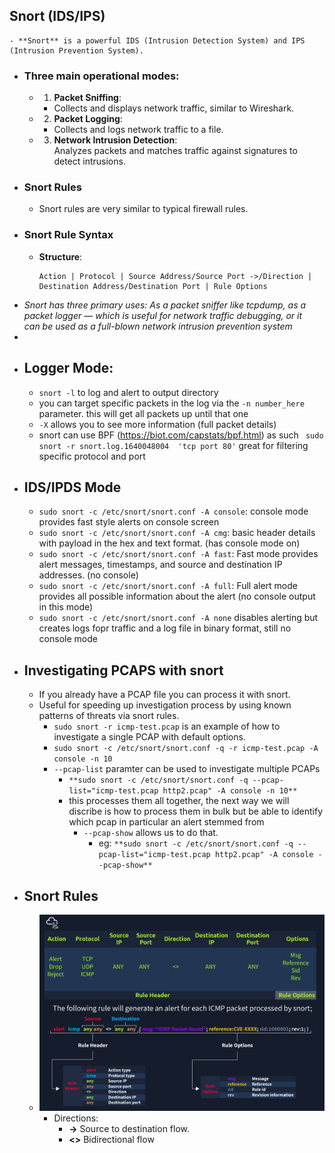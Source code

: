 ## Snort (IDS/IPS)
	- **Snort** is a powerful IDS (Intrusion Detection System) and IPS (Intrusion Prevention System).
- ### Three main operational modes:
	- 1. **Packet Sniffing**:
		- Collects and displays network traffic, similar to Wireshark.
	- 2. **Packet Logging**:
		- Collects and logs network traffic to a file.
	- 3. **Network Intrusion Detection**:  
	   Analyzes packets and matches traffic against signatures to detect intrusions.
- ### Snort Rules
	- Snort rules are very similar to typical firewall rules.
- ### Snort Rule Syntax
	- **Structure**:
	  ```plaintext
	  Action | Protocol | Source Address/Source Port ->/Direction | Destination Address/Destination Port | Rule Options
	  ```
- *Snort has three primary uses: As a packet sniffer like tcpdump, as a packet logger — which is useful for network traffic debugging, or it can be used as a full-blown network intrusion prevention system*
-
- ## Logger Mode:
	- `snort -l` to log and alert to output directory
	- you can target specific packets in the log via the `-n number_here` parameter. this will get all packets up until that one
	- `-X` allows you to see more information (full packet details)
	- snort can use BPF (https://biot.com/capstats/bpf.html) as such ` sudo snort -r snort.log.1640048004  'tcp port 80'` great for filtering specific protocol and port
- ## IDS/IPDS Mode
	- `sudo snort -c /etc/snort/snort.conf -A console`: console mode provides fast style alerts on console screen
	- `sudo snort -c /etc/snort/snort.conf -A cmg`: basic header details with payload in the hex and text format. (has console mode on)
	- `sudo snort -c /etc/snort/snort.conf -A fast`: Fast mode provides alert messages, timestamps, and source and destination IP addresses. (no console)
	- `sudo snort -c /etc/snort/snort.conf -A full`: Full alert mode provides all possible information about the alert (no console output in this mode)
	- `sudo snort -c /etc/snort/snort.conf -A none` disables alerting but creates logs fopr traffic and a log file in binary format, still no console mode
- ## Investigating PCAPS with snort
	- If you already have a PCAP file you can process it with snort.
	- Useful for speeding up investigation process by using known patterns of threats via snort rules.
		- `sudo snort -r icmp-test.pcap` is an example of how to investigate a single PCAP with default options.
		- `sudo snort -c /etc/snort/snort.conf -q -r icmp-test.pcap -A console -n 10`
		- `--pcap-list` paramter can be used to investigate multiple PCAPs
			- `**sudo snort -c /etc/snort/snort.conf -q --pcap-list="icmp-test.pcap http2.pcap" -A console -n 10**`
			- this processes them all together, the next way we will discribe is how to process them in bulk but be able to identify which pcap in particular an alert stemmed from
				- `--pcap-show` allows us to do that.
					- eg: `**sudo snort -c /etc/snort/snort.conf -q --pcap-list="icmp-test.pcap http2.pcap" -A console --pcap-show**`
- ## Snort Rules
	- ![image.png](../assets/image_1734737697255_0.png)
		- Directions:
			- **->** Source to destination flow.
			- **<>** Bidirectional flow